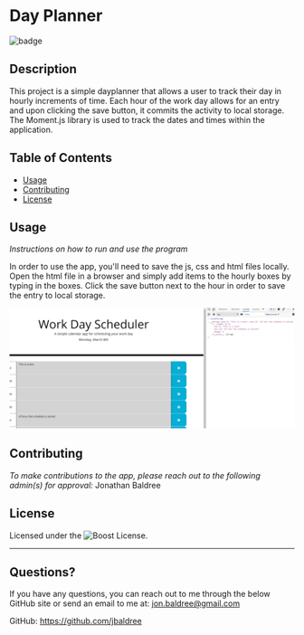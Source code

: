 # Day Planner

![badge](https://img.shields.io/badge/license-Boost-brightgreen)<br>

## Description 

This project is a simple dayplanner that allows a user to track their day in hourly increments of time. Each hour of the work day allows for an entry and upon clicking the save button, it commits the activity to local storage. The Moment.js library is used to track the dates and times within the application.

## Table of Contents

* [Usage](#usage)
* [Contributing](#contributing)
* [License](#license)
    
## Usage 
    
*Instructions on how to run and use the program*
    
In order to use the app, you'll need to save the js, css and html files locally. Open the html file in a browser and simply add items to the hourly boxes by typing in the boxes. Click the save button next to the hour in order to save the entry to local storage.

![image](assets/screenshot.PNG)

    
## Contributing
    
*To make contributions to the app, please reach out to the following admin(s) for approval:*
Jonathan Baldree

## License
    
Licensed under the ![Boost](LICENSE) License.

---
    
## Questions?
    
If you have any questions, you can reach out to me through the below GitHub site or send an email to me at: jon.baldree@gmail.com
   
GitHub: https://github.com/jbaldree
